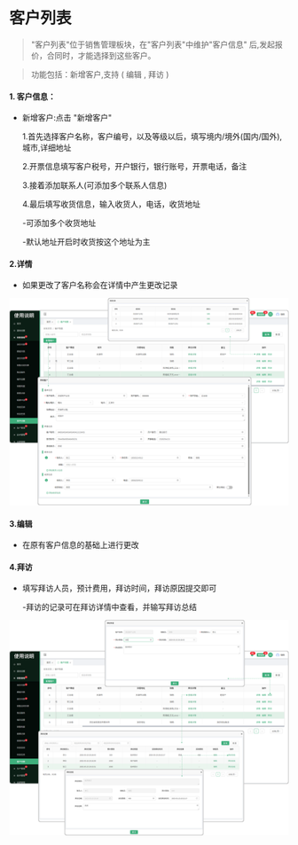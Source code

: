 # 客户列表

> "客户列表"位于销售管理板块，在"客户列表"中维护"客户信息" 后,发起报价，合同时，才能选择到这些客户。

> 功能包括：新增客户,支持 ( 编辑 , 拜访 )

#### 1. 客户信息：
* 新增客户:点击 "新增客户"   

   1.首先选择客户名称，客户编号，以及等级以后，填写境内/境外(国内/国外),城市,详细地址
 
   2.开票信息填写客户税号，开户银行，银行账号，开票电话，备注
   
   3.接着添加联系人(可添加多个联系人信息) 

   4.最后填写收货信息，输入收货人，电话，收货地址

  -可添加多个收货地址

  -默认地址开启时收货按这个地址为主


#### 2.详情

* 如果更改了客户名称会在详情中产生更改记录


![如图所示](../file/khlb1.png)


#### 3.编辑

* 在原有客户信息的基础上进行更改

#### 4.拜访

* 填写拜访人员，预计费用，拜访时间，拜访原因提交即可

  -拜访的记录可在拜访详情中查看，并输写拜访总结


![如图所示](../file/khlb2.png)